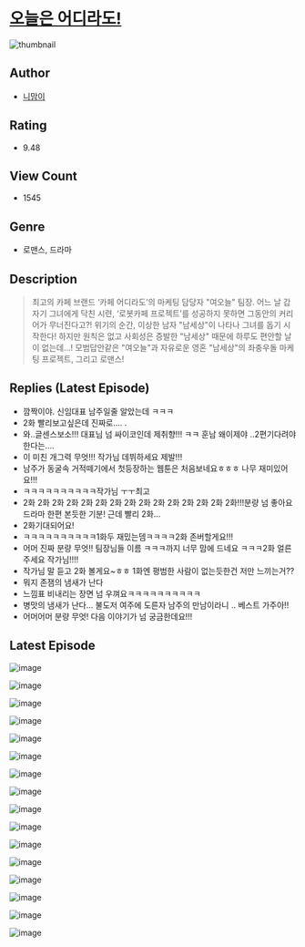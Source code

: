 # [오늘은 어디라도!](https://comic.naver.com/challenge/list?titleId=810271)
![thumbnail](https://image-comic.pstatic.net/user_contents_data/challenge_comic/2023/05/23/351514/upload_7017283552440235056_480x623.jpeg)

## Author
- [니맘이](https://comic.naver.com/artistTitle?id=351514)

## Rating
- 9.48

## View Count
- 1545

## Genre
- 로맨스, 드라마

## Description
> 최고의 카페 브랜드 ‘카페 어디라도’의 마케팅 담당자 "여오늘" 팀장. 어느 날 갑자기 그녀에게 닥친 시련, ‘로봇카페 프로젝트’를 성공하지 못하면 그동안의 커리어가 무너진다고?! 위기의 순간, 이상한 남자 "남세상"이 나타나 그녀를 돕기 시작한다! 하지만 원칙은 없고 사회성은 증발한 "남세상" 때문에 하루도 편안할 날이 없는데...! 모범답안같은 "여오늘"과 자유로운 영혼 "남세상"의 좌충우돌 마케팅 프로젝트, 그리고 로맨스!

## Replies (Latest Episode)
- 깜짝이야. 신임대표 남주일줄 알았는데 ㅋㅋㅋ
- 2화 빨리보고싶은데 진짜로.... .
- 와..글센스보소!!! 대표님 넘 싸이코인데 제취향!!! ㅋㅋ 훈남 왜이제야 ..2편기다려야한다는....
- 이 미친 개그력 무엇!!! 작가님 데뷔하세요 제발!!!
- 남주가 동굴속 거적떼기에서 첫등장하는 웹툰은 처음보네요ㅎㅎㅎ 나무 재미있어요!!!
- ㅋㅋㅋㅋㅋㅋㅋㅋㅋㅋ작가님 ㅜㅜ최고
- 2화 2화 2화 2화 2화 2화 2화 2화 2화 2화 2화 2화 2화 2화 2화!!!분량 넘 좋아요 드라마 한편 본듯한 기분! 근데 빨리 2화...
- 2화기대되어요!
- ㅋㅋㅋㅋㅋㅋㅋㅋㅋㅋ1화두 재밌는뎀ㅋㅋㅋㅋ2화 존버할게요!!!
- 어머 진짜 분량 무엇!! 팀장님들 이름 ㅋㅋㅋ까지 너무 맘에 드네요 ㅋㅋㅋ2화 얼른 주세요 작가님!!!!
- 작가님 말 듣고 2화 볼게요~ㅎㅎ 1화엔 평범한 사람이 없는듯한건 저만 느끼는거??
- 뭐지 존잼의 냄새가 난다
- 느낌표 비내리는 장면 넘 우껴요ㅋㅋㅋㅋㅋㅋㅋㅋㅋㅋ
- 병맛의 냄새가 난다... 불도저 여주에 도른자 남주의 만남이라니 .. 베스트 가주아!!
- 어머어머 분량 무엇! 다음 이야기가 넘 궁금한데요!!!

## Latest Episode
![image](https://image-comic.pstatic.net/user_contents_data/challenge_comic/2023/05/24/351514/upload_3762811576855520053.jpeg)

![image](https://image-comic.pstatic.net/user_contents_data/challenge_comic/2023/05/24/351514/upload_3991087787262633574.jpeg)

![image](https://image-comic.pstatic.net/user_contents_data/challenge_comic/2023/05/24/351514/upload_7233962295304926820.jpeg)

![image](https://image-comic.pstatic.net/user_contents_data/challenge_comic/2023/05/24/351514/upload_3689916172137084773.jpeg)

![image](https://image-comic.pstatic.net/user_contents_data/challenge_comic/2023/05/24/351514/upload_3833464217532838710.jpeg)

![image](https://image-comic.pstatic.net/user_contents_data/challenge_comic/2023/05/24/351514/upload_7306298989235692340.jpeg)

![image](https://image-comic.pstatic.net/user_contents_data/challenge_comic/2023/05/24/351514/upload_4064042587117335860.jpeg)

![image](https://image-comic.pstatic.net/user_contents_data/challenge_comic/2023/05/24/351514/upload_7077517187307681589.jpeg)

![image](https://image-comic.pstatic.net/user_contents_data/challenge_comic/2023/05/24/351514/upload_3544955647745406308.jpeg)

![image](https://image-comic.pstatic.net/user_contents_data/challenge_comic/2023/05/24/351514/upload_3906927893752658022.jpeg)

![image](https://image-comic.pstatic.net/user_contents_data/challenge_comic/2023/05/24/351514/upload_4062640928097395255.jpeg)

![image](https://image-comic.pstatic.net/user_contents_data/challenge_comic/2023/05/24/351514/upload_4120900557394240304.jpeg)

![image](https://image-comic.pstatic.net/user_contents_data/challenge_comic/2023/05/24/351514/upload_3544726962326419557.jpeg)

![image](https://image-comic.pstatic.net/user_contents_data/challenge_comic/2023/05/24/351514/upload_7377800418516218937.jpeg)

![image](https://image-comic.pstatic.net/user_contents_data/challenge_comic/2023/05/24/351514/upload_7003999240001315938.jpeg)

![image](https://image-comic.pstatic.net/user_contents_data/challenge_comic/2023/05/24/351514/upload_4051377316972344374.jpeg)
